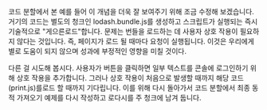 코드 분할에서 본 예를 들어 이 개념을 더욱 잘 보여주기 위해 조금 수정해 보겠습니다. 거기의 코드는 별도의 청크인 lodash.bundle.js를 생성하고 스크립트가 실행되는 즉시 기술적으로 "게으른로드"합니다. 문제는 번들을 로드하는 데 사용자 상호 작용이 필요하지 않다는 것입니다. 즉, 페이지가 로드 될 때마다 요청이 실행됩니다. 이것은 우리에게 별로 도움이 되지 않으며 성과에 부정적인 영향을 미칠 것이다.

다른 걸 시도해 봅시다. 사용자가 버튼을 클릭하면 일부 텍스트를 콘솔에 로그인하기 위해 상호 작용을 추가합니다. 그러나 상호 작용이 처음으로 발생할 때까지 해당 코드 (print.js)를로드 할 때까지 기다립니다. 이를 위해 다시 돌아가서 코드 분할에서 최종 동적 가져오기 예제를 다시 작성하고 로다시를 주 청크에 남겨 둡니다.
